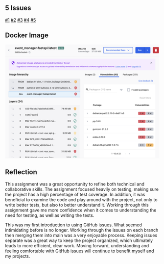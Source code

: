 ## 5 Issues

[#1](../../../../jennkanee/event_manager/issues/1)
[#2](../../../../jennkanee/event_manager/issues/3)
[#3](../../../../jennkanee/event_manager/issues/5)
[#4](../../../../jennkanee/event_manager/issues/6)
[#5](../../../../jennkanee/event_manager/issues/7)

## Docker Image

![](./dockerimage.png)

## Reflection

  This assignment was a great opportunity to refine both technical and collaborative skills. The assignment focused heavily on testing, making sure the project has a high percentage of test coverage. In addition, it was beneficial to examine the code and play around with the project, not only to write better tests, but also to better understand it. Working through this assignment gave me more confidence when it comes to understanding the need for testing, as well as writing the tests.

  This was my first introduction to using GitHub issues. What seemed intimidating before is no longer. Working through the issues on each branch then merging them into main was a very enjoyable process. Keeping issues separate was a great way to keep the project organized, which ultimately leads to more efficient, clear work. Moving forward, understanding and feeling comfortable with GitHub issues will continue to benefit myself and my projects.